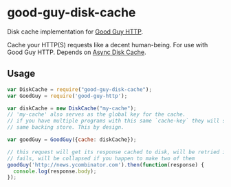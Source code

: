 # good-guy-disk-cache
Disk cache implementation for [Good Guy HTTP][good-guy-http].

Cache your HTTP(S) requests like a decent human-being. For use with Good Guy HTTP. Depends on [Async Disk Cache][async-disk-cache].

## Usage

```js
var DiskCache = require("good-guy-disk-cache");
var GoodGuy = require('good-guy-http');

var diskCache = new DiskCache("my-cache");
// 'my-cache' also serves as the global key for the cache.
// if you have multiple programs with this same `cache-key` they will share the
// same backing store. This by design.

var goodGuy = GoodGuy({cache: diskCache});

// this request will get its response cached to disk, will be retried if it
// fails, will be collapsed if you happen to make two of them
goodGuy('http://news.ycombinator.com').then(function(response) {
  console.log(response.body);
});
```

[good-guy-http]: https://www.npmjs.com/package/good-guy-http
[async-disk-cache]: https://www.npmjs.com/package/async-disk-cache
